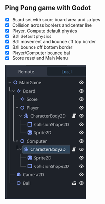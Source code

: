 ## Ping Pong game with Godot

- [x] Board set with score board area and stripes
- [x] Collision across borders and center line
- [x] Player, Compute default physics
- [x] Ball default physics
- [x] Ball movement and bounce off top border
- [x] Ball bounce off bottom border
- [x] Player/Computer bounce ball
- [x] Score reset and Main Menu

![alt text](image.png)


